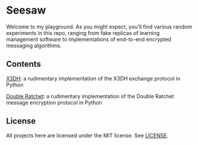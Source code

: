 # Seesaw

Welcome to my playground. As you might expect, you'll find
various random experiments in this repo, ranging from fake
replicas of learning management software to implementations
of end-to-end encrypted messaging algorithms.

## Contents

[X3DH](x3dh/): a rudimentary implementation of the X3DH
exchange protocol in Python

[Double Ratchet](dblratchet/): a rudimentary implementation
of the Double Ratchet message encryption protocol in Python

## License

All projects here are licensed under the MIT license.
See [LICENSE](LICENSE.md).

